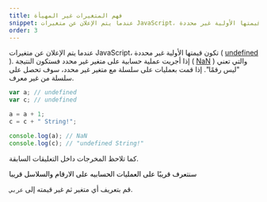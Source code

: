 ```yaml
---
title: فهم المتغيرات غير المهيأة
snippet: عندما يتم الإعلان عن متغيرات JavaScript، تكون قيمتها الأولية غير محددة
order: 3
---
```


عندما يتم الإعلان عن متغيرات JavaScript، تكون قيمتها الأولية غير محددة (
[undefined](https://developer.mozilla.org/en-US/docs/Web/JavaScript/Reference/Global_Objects/undefined)
). إذا أجريت عملية حسابية على متغير غير محدد فستكون النتيجة (
[NaN](https://developer.mozilla.org/en-US/docs/Web/JavaScript/Reference/Global_Objects/NaN)
) والتي تعني "ليس رقمًا". إذا قمت بعمليات على سلسلة مع متغير غير محدد، سوف تحصل
على سلسلة من غير معرف.

```js
var a; // undefined
var c; // undefined

a = a + 1;
c = c + " String!";

console.log(a); // NaN
console.log(c); // "undefined String!"
```

كما تلاحظ المخرجات داخل التعليقات السابقة.

<mark>

سنتعرف قريبًا على العمليات الحسابيه على الارقام والسلاسل قريبا

</mark>

<div class="quiz">
قم بتعريف أي متغير ثم غير قيمته إلى <code>عربي</code>.
</div>

